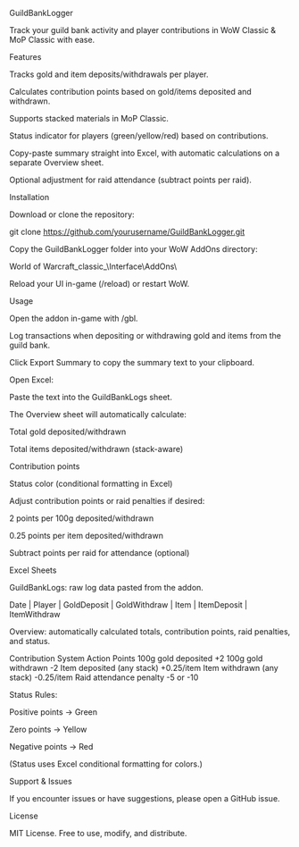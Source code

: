 GuildBankLogger

Track your guild bank activity and player contributions in WoW Classic & MoP Classic with ease.

Features

Tracks gold and item deposits/withdrawals per player.

Calculates contribution points based on gold/items deposited and withdrawn.

Supports stacked materials in MoP Classic.

Status indicator for players (green/yellow/red) based on contributions.

Copy-paste summary straight into Excel, with automatic calculations on a separate Overview sheet.

Optional adjustment for raid attendance (subtract points per raid).

Installation

Download or clone the repository:

git clone https://github.com/yourusername/GuildBankLogger.git


Copy the GuildBankLogger folder into your WoW AddOns directory:

World of Warcraft\_classic_\Interface\AddOns\


Reload your UI in-game (/reload) or restart WoW.

Usage

Open the addon in-game with /gbl.

Log transactions when depositing or withdrawing gold and items from the guild bank.

Click Export Summary to copy the summary text to your clipboard.

Open Excel:

Paste the text into the GuildBankLogs sheet.

The Overview sheet will automatically calculate:

Total gold deposited/withdrawn

Total items deposited/withdrawn (stack-aware)

Contribution points

Status color (conditional formatting in Excel)

Adjust contribution points or raid penalties if desired:

2 points per 100g deposited/withdrawn

0.25 points per item deposited/withdrawn

Subtract points per raid for attendance (optional)

Excel Sheets

GuildBankLogs: raw log data pasted from the addon.

Date | Player | GoldDeposit | GoldWithdraw | Item | ItemDeposit | ItemWithdraw


Overview: automatically calculated totals, contribution points, raid penalties, and status.

Contribution System
Action	Points
100g gold deposited	+2
100g gold withdrawn	-2
Item deposited (any stack)	+0.25/item
Item withdrawn (any stack)	-0.25/item
Raid attendance penalty	-5 or -10

Status Rules:

Positive points → Green

Zero points → Yellow

Negative points → Red

(Status uses Excel conditional formatting for colors.)

Support & Issues

If you encounter issues or have suggestions, please open a GitHub issue.

License

MIT License. Free to use, modify, and distribute.
